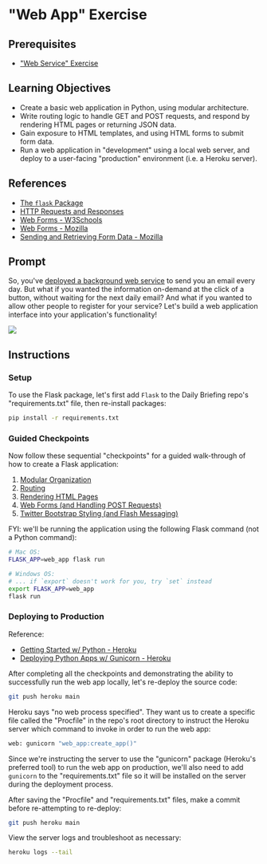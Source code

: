 # "Web App" Exercise

## Prerequisites

 + ["Web Service" Exercise](/exercises/web-service/README.md)

## Learning Objectives

  + Create a basic web application in Python, using modular architecture.
  + Write routing logic to handle GET and POST requests, and respond by rendering HTML pages or returning JSON data.
  + Gain exposure to HTML templates, and using HTML forms to submit form data.
  + Run a web application in "development" using a local web server, and deploy to a user-facing "production" environment (i.e. a Heroku server).

## References

  + [The `flask` Package](/notes/python/packages/flask.md)
  + [HTTP Requests and Responses](/notes/info-systems/networks.md#HyperText-Transfer-Protocol)
  + [Web Forms - W3Schools](https://www.w3schools.com/html/html_forms.asp)
  + [Web Forms - Mozilla](https://developer.mozilla.org/en-US/docs/Learn/Forms)
  + [Sending and Retrieving Form Data - Mozilla](https://developer.mozilla.org/en-US/docs/Learn/Forms/Sending_and_retrieving_form_data)

## Prompt

So, you've [deployed a background web service](/exercises/web-service/README.md) to send you an email every day. But what if you wanted the information on-demand at the click of a button, without waiting for the next daily email? And what if you wanted to allow other people to register for your service? Let's build a web application interface into your application's functionality!

![](../../img/exercises/web-app/weather-form.png)

## Instructions

### Setup

To use the Flask package, let's first add `Flask` to the Daily Briefing repo's "requirements.txt" file, then re-install packages:

```sh
pip install -r requirements.txt
```

### Guided Checkpoints

Now follow these sequential "checkpoints" for a guided walk-through of how to create a Flask application:

  1. [Modular Organization](checkpoints/1-modular-org.md)
  2. [Routing](checkpoints/2-routing.md)
  3. [Rendering HTML Pages](checkpoints/3-render-template.md)
  4. [Web Forms (and Handling POST Requests)](checkpoints/4-web-forms.md)
  5. [Twitter Bootstrap Styling (and Flash Messaging)](checkpoints/5-bootstrap-layout.md)

FYI: we'll be running the application using the following Flask command (not a Python command):

```sh
# Mac OS:
FLASK_APP=web_app flask run

# Windows OS:
# ... if `export` doesn't work for you, try `set` instead
export FLASK_APP=web_app
flask run
```


### Deploying to Production

Reference:
  + [Getting Started w/ Python - Heroku](https://devcenter.heroku.com/articles/getting-started-with-python)
  + [Deploying Python Apps w/ Gunicorn - Heroku](https://devcenter.heroku.com/articles/python-gunicorn)

After completing all the checkpoints and demonstrating the ability to successfully run the web app locally, let's re-deploy the source code:

```sh
git push heroku main
```

Heroku says "no web process specified". They want us to create a specific file called the "Procfile" in the repo's root directory to instruct the Heroku server which command to invoke in order to run the web app:

```sh
web: gunicorn "web_app:create_app()"
```

Since we're instructing the server to use the "gunicorn" package (Heroku's preferred tool) to run the web app on production, we'll also need to add `gunicorn` to the "requirements.txt" file so it will be installed on the server during the deployment process.

After saving the "Procfile" and "requirements.txt" files, make a commit before re-attempting to re-deploy:

```sh
git push heroku main
```

View the server logs and troubleshoot as necessary:

```sh
heroku logs --tail
```
